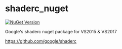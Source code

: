 # shaderc_nuget

[![NuGet Version](https://img.shields.io/nuget/v/shaderc.svg)](https://www.nuget.org/packages/shaderc/)

Google's shaderc nuget package for VS2015 & VS2017

https://github.com/google/shaderc



